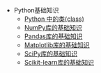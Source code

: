 - Python基础知识
  - [Python 中的类(class)]()
  - [NumPy库的基础知识]()
  - [Pandas库的基础知识]()
  - [Matplotlib库的基础知识](https://github.com/pengsihua2023/Deep-Learning-Lecture-Notes/blob/main/01.%20Python%E5%9F%BA%E7%A1%80%E7%9F%A5%E8%AF%86/Python%E5%9F%BA%E7%A1%80%E7%9F%A5%E8%AF%86%EF%BC%9AMatplotlib%E5%BA%93%E7%9A%84%E5%9F%BA%E7%A1%80%E7%9F%A5%E8%AF%86.md)
  - [SciPy库的基础知识]()
  - [Scikit-learn库的基础知识]()
